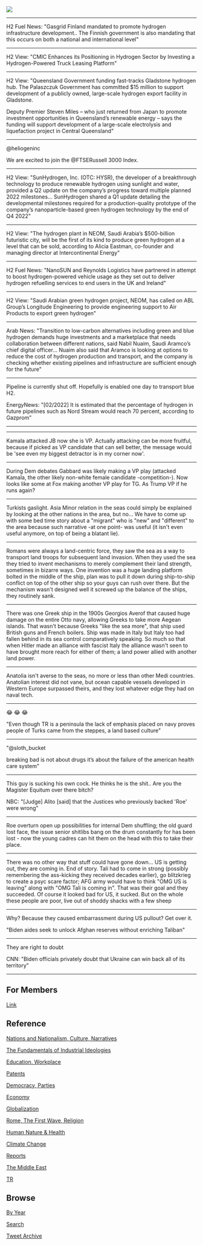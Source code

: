 <img src="https://drive.google.com/uc?export=view&id=1B2wf9R7AMH1d7Vw6e2mucLbIQ5NSjir7"/>

---

H2 Fuel News: "Gasgrid Finland mandated to promote hydrogen
infrastructure development.. The Finnish government is also mandating
that this occurs on both a national and international level"

---

H2 View: "CMIC Enhances its Positioning in Hydrogen Sector by
Investing a Hydrogen-Powered Truck Leasing Platform"

---

H2 View: "Queensland Government funding fast-tracks Gladstone hydrogen
hub. The Palaszczuk Government has committed $15 million to support
development of a publicly owned, large-scale hydrogen export facility
in Gladstone.

Deputy Premier Steven Miles – who just returned from Japan to promote
investment opportunities in Queensland’s renewable energy – says the
funding will support development of a large-scale electrolysis and
liquefaction project in Central Queensland"

---

@heliogeninc

We are excited to join the @FTSERussell 3000 Index.

---

H2 View: "SunHydrogen, Inc. (OTC: HYSR), the developer of a
breakthrough technology to produce renewable hydrogen using sunlight
and water, provided a Q2 update on the company’s progress toward
multiple planned 2022 milestones... SunHydrogen shared a Q1 update
detailing the developmental milestones required for a
production-quality prototype of the company’s nanoparticle-based green
hydrogen technology by the end of Q4 2022"

---

H2 View: "The hydrogen plant in NEOM, Saudi Arabia’s $500-billion
futuristic city, will be the first of its kind to produce green
hydrogen at a level that can be sold, according to Alicia Eastman,
co-founder and managing director at Intercontinental Energy"

---

H2 Fuel News: "NanoSUN and Reynolds Logistics have partnered in
attempt to boost hydrogen-powered vehicle usage as they set out to
deliver hydrogen refuelling services to end users in the UK and
Ireland"

---

H2 View: "Saudi Arabian green hydrogen project, NEOM, has called on
ABL Group’s Longitude Engineering to provide engineering support to
Air Products to export green hydrogen"

---

Arab News: "Transition to low-carbon alternatives including green and
blue hydrogen demands huge investments and a marketplace that needs
collaboration between different nations, said Nabil Nuaim, Saudi
Aramco’s chief digital officer... Nuaim also said that Aramco is
looking at options to reduce the cost of hydrogen production and
transport, and the company is checking whether existing pipelines and
infrastructure are sufficient enough for the future"

---

Pipeline is currently shut off. Hopefully is enabled one day to
transport blue H2.

EnergyNews: "[02/2022] It is estimated that the percentage of hydrogen
in future pipelines such as Nord Stream would reach 70 percent,
according to Gazprom"

---



















---

Kamala attacked JB now she is VP. Actually attacking can be more
fruitful, because if picked as VP candidate that can sell better, the
message would be 'see even my biggest detractor is in my corner now'.

---

During Dem debates Gabbard was likely making a VP play (attacked
Kamala, the other likely non-white female candidate
-competition-). Now looks like some at Fox making another VP play for
TG. As Trump VP if he runs again?

---

Turkists gaslight. Asia Minor relation in the seas could simply be
explained by looking at the other nations in the area, but no...  We
have to come up with some bed time story about a "migrant" who is
"new" and "different" to the area because such narrative -at one
point- was useful (it isn't even useful anymore, on top of being a
blatant lie).

---

Romans were always a land-centric force, they saw the sea as a way to
transport land troops for subsequent land invasion. When they used the
sea they tried to invent mechanisms to merely complement their land
strength, sometimes in bizarre ways. One invention was a huge landing
platform bolted in the middle of the ship, plan was to pull it down
during ship-to-ship conflict on top of the other ship so your guys can
rush over there. But the mechanism wasn't designed well it screwed up
the balance of the ships, they routinely sank.

---

There was one Greek ship in the 1900s Georgios Averof that caused huge
damage on the entire Otto navy, allowing Greeks to take more Aegean
islands. That wasn't because Greeks "like the sea more", that ship
used British guns and French boilers. Ship was made in Italy but Italy
too had fallen behind in its sea control comparatively speaking. So
much so that when Hitler made an alliance with fascist Italy the
alliance wasn't seen to have brought more reach for either of them; a
land power allied with another land power.

---

Anatolia isn't averse to the seas, no more or less than other Medi
countries. Anatolian interest did not vane, but ocean capable vessels
developed in Western Europe surpassed theirs, and they lost whatever
edge they had on naval tech.

---

😂 😂 😂 

"Even though TR is a peninsula the lack of emphasis placed on navy
proves people of Turks came from the steppes, a land based culture"

---

"@sloth_bucket

breaking bad is not about drugs it’s about the failure of the american
health care system"

---

This guy is sucking his own cock. He thinks he is the shit.. Are you
the Magister Equitum over there bitch?

NBC: "[Judge] Alito [said] that the Justices who previously backed
'Roe' were wrong"

---

Roe overturn open up possibilities for internal Dem shuffling; the old
guard lost face, the issue senior shitlibs bang on the drum constantly
for has been lost - now the young cadres can hit them on the head with
this to take their place.

---

There was no other way that stuff could have gone down... US is
getting out, they are coming in. End of story. Tali had to come in
strong (possibly remembering the ass-kicking they received decades
earlier), go blitzkrieg to create a psyc scare factor; AFG army would
have to think "OMG US is leaving" along with "OMG Tali is coming
in". That was their goal and they succeeded. Of course it looked bad
for US, it sucked. But on the whole these people are poor, live out of
shoddy shacks with a few sheep

---

Why? Because they caused embarrassment during US pullout? Get over it. 

"Biden aides seek to unlock Afghan reserves without enriching Taliban"

---

They are right to doubt

CNN: "Biden officials privately doubt that Ukraine can win back all of its territory"

---

## For Members

[Link](https://thirdwave-members.herokuapp.com)

## Reference

[Nations and Nationalism, Culture, Narratives](2013/02/nations-and-nationalism.html)

[The Fundamentals of Industrial Ideologies](2011/04/fundamentals-of-industrial-ideologies.html)

[Education, Workplace](2017/09/education-workplace.html)

[Patents](2018/09/patents.html)

[Democracy, Parties](2016/11/democracy.html)

[Economy](2018/05/economy.html)

[Globalization](2018/09/globalization.html)

[Rome, The First Wave, Religion](2017/12/rome.html)

[Human Nature & Health](2020/07/human-nature.html)

[Climate Change](2018/12/climate.html)

[Reports](2019/05/reports.html)

[The Middle East](2019/07/middleeast.html)

[TR](../tr)

## Browse

[By Year](years.html)

[Search](search.html)

[Tweet Archive](tweets/index.html)
